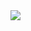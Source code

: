 
<a href="https://portal.azure.com/#create/Microsoft.Template/uri/https%3A%2F%2Fraw.githubusercontent.com%2Fcyberhuntlab%2Fgastori-mdc%2Fmain%2FWorkflow%20automation%2FAttackPath-Sentinel-Incident-Enrich%2Fazuredeploy.json" target="_blank">
    <img src="https://aka.ms/deploytoazurebutton"/>
</a>
